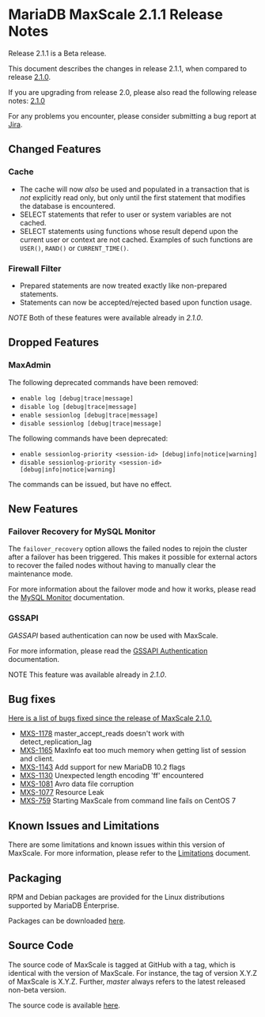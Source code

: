 # MariaDB MaxScale 2.1.1 Release Notes

Release 2.1.1 is a Beta release.

This document describes the changes in release 2.1.1, when compared to
release [2.1.0](MaxScale-2.1.0-Release-Notes.md).

If you are upgrading from release 2.0, please also read the following
release notes:
[2.1.0](./MaxScale-2.1.0-Release-Notes.md)

For any problems you encounter, please consider submitting a bug
report at [Jira](https://jira.mariadb.org).

## Changed Features

### Cache

* The cache will now _also_ be used and populated in a transaction that is
_not_ explicitly read only, but only until the first statement that modifies
the database is encountered.
* SELECT statements that refer to user or system variables are not cached.
* SELECT statements using functions whose result depend upon the current
user or context are not cached. Examples of such functions are `USER()`,
`RAND()` or `CURRENT_TIME()`.

### Firewall Filter

* Prepared statements are now treated exactly like non-prepared statements.
* Statements can now be accepted/rejected based upon function usage.

*NOTE* Both of these features were available already in _2.1.0_.

## Dropped Features

### MaxAdmin

The following deprecated commands have been removed:

* `enable log [debug|trace|message]`
* `disable log [debug|trace|message]`
* `enable sessionlog [debug|trace|message]`
* `disable sessionlog [debug|trace|message]`

The following commands have been deprecated:

* `enable sessionlog-priority <session-id> [debug|info|notice|warning]`
* `disable sessionlog-priority <session-id> [debug|info|notice|warning]`

The commands can be issued, but have no effect.

## New Features

### Failover Recovery for MySQL Monitor

The `failover_recovery` option allows the failed nodes to rejoin the cluster
after a failover has been triggered. This makes it possible for external actors
to recover the failed nodes without having to manually clear the maintenance
mode.

For more information about the failover mode and how it works, please read the
[MySQL Monitor](../Monitors/MySQL-Monitor.md) documentation.

### GSSAPI

_GASSAPI_ based authentication can now be used with MaxScale.

For more information, please read the
[GSSAPI Authentication](../Authenticators/GSSAPI-Authenticator.md) documentation.

NOTE This feature was available already in _2.1.0_.

## Bug fixes

[Here is a list of bugs fixed since the release of MaxScale 2.1.0.](https://jira.mariadb.org/issues/?jql=project%20%3D%20MXS%20AND%20issuetype%20%3D%20Bug%20AND%20resolution%20in%20(Fixed%2C%20Done)%20AND%20fixVersion%20%3D%202.1.1%20AND%20fixVersion%20NOT%20IN%20(2.1.0))

* [MXS-1178](https://jira.mariadb.org/browse/MXS-1178) master_accept_reads doesn't work with detect_replication_lag
* [MXS-1165](https://jira.mariadb.org/browse/MXS-1165) MaxInfo eat too much memory when getting list of session and client.
* [MXS-1143](https://jira.mariadb.org/browse/MXS-1143) Add support for new MariaDB 10.2 flags
* [MXS-1130](https://jira.mariadb.org/browse/MXS-1130) Unexpected length encoding 'ff' encountered
* [MXS-1081](https://jira.mariadb.org/browse/MXS-1081) Avro data file corruption
* [MXS-1077](https://jira.mariadb.org/browse/MXS-1077) Resource Leak
* [MXS-759](https://jira.mariadb.org/browse/MXS-759) Starting MaxScale from command line fails on CentOS 7

## Known Issues and Limitations

There are some limitations and known issues within this version of MaxScale.
For more information, please refer to the [Limitations](../About/Limitations.md) document.

## Packaging

RPM and Debian packages are provided for the Linux distributions supported
by MariaDB Enterprise.

Packages can be downloaded [here](https://mariadb.com/resources/downloads).

## Source Code

The source code of MaxScale is tagged at GitHub with a tag, which is identical
with the version of MaxScale. For instance, the tag of version X.Y.Z of MaxScale
is X.Y.Z. Further, *master* always refers to the latest released non-beta version.

The source code is available [here](https://github.com/mariadb-corporation/MaxScale).

